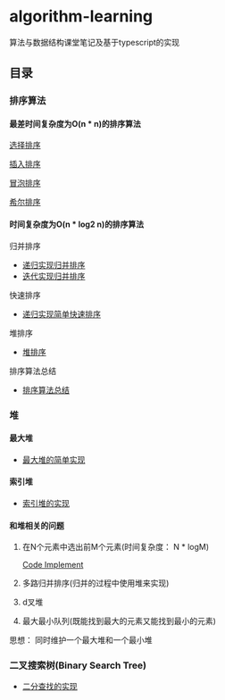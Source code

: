 # algorithm-learning
算法与数据结构课堂笔记及基于typescript的实现

## 目录

### 排序算法

#### 最差时间复杂度为O(n * n)的排序算法

[选择排序](https://github.com/linyimin-bupt/algorithm-learning/blob/master/docs/sort/selection-sort.md)

[插入排序](https://github.com/linyimin-bupt/algorithm-learning/blob/master/docs/sort/insertion-sort.md)

[冒泡排序](https://github.com/linyimin-bupt/algorithm-learning/blob/master/docs/sort/bubble-sort.md)

[希尔排序](https://github.com/linyimin-bupt/algorithm-learning/blob/master/docs/sort/shell-sort.md)


#### 时间复杂度为O(n * log2 n)的排序算法

归并排序
- [递归实现归并排序](https://github.com/linyimin-bupt/algorithm-learning/blob/master/docs/sort/merge/merge-sort-recursion.md)
- [迭代实现归并排序](https://github.com/linyimin-bupt/algorithm-learning/blob/master/docs/sort/merge/merge-sort-iteration.md)

快速排序
- [递归实现简单快速排序](https://github.com/linyimin-bupt/algorithm-learning/blob/master/docs/sort/quick-sort.md)

堆排序
- [堆排序](https://github.com/linyimin-bupt/algorithm-learning/blob/master/docs/sort/heap-sort.md)

排序算法总结
- [排序算法总结](https://github.com/linyimin-bupt/algorithm-learning/blob/master/docs/sort/sort-summary.md)


### 堆

#### 最大堆  
- [最大堆的简单实现](https://github.com/linyimin-bupt/algorithm-learning/blob/master/docs/heap/max-heap.md)

#### 索引堆
- [索引堆的实现](https://github.com/linyimin-bupt/algorithm-learning/blob/master/docs/heap/index-max-heap.md)

#### 和堆相关的问题

1. 在N个元素中选出前M个元素(时间复杂度： N * logM)
  
    [Code Implement](src/heap/practice/find-the-bottom-M-elements-of-N-elements.ts)

2. 多路归并排序(归并的过程中使用堆来实现)
3. d叉堆
4. 最大最小队列(既能找到最大的元素又能找到最小的元素)

思想： 同时维护一个最大堆和一个最小堆

### 二叉搜索树(Binary Search Tree)

- [二分查找的实现](docs/binary-search-tree/bianry-search.md)